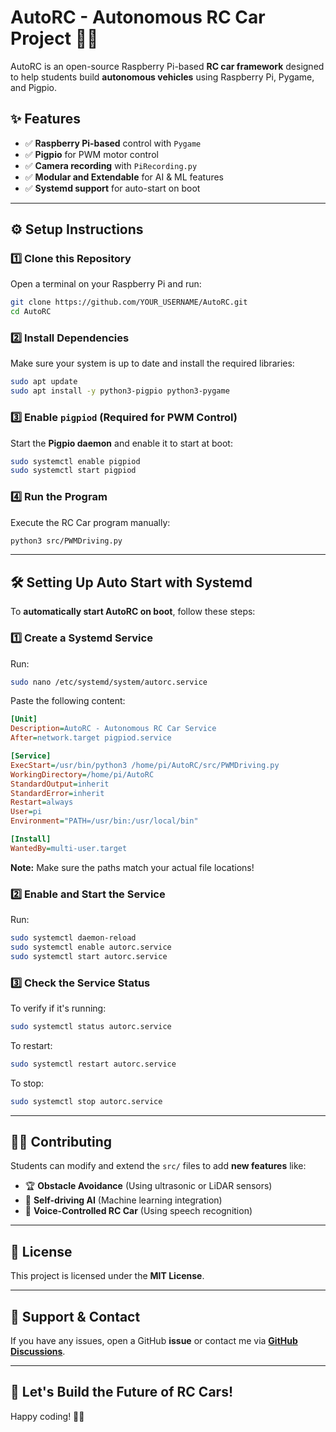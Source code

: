 # AutoRC - Autonomous RC Car Project 🚗💨

AutoRC is an open-source Raspberry Pi-based **RC car framework** designed to help students build **autonomous vehicles** using Raspberry Pi, Pygame, and Pigpio.

## **✨ Features**
- ✅ **Raspberry Pi-based** control with `Pygame`
- ✅ **Pigpio** for PWM motor control
- ✅ **Camera recording** with `PiRecording.py`
- ✅ **Modular and Extendable** for AI & ML features
- ✅ **Systemd support** for auto-start on boot

---

## **⚙️ Setup Instructions**

### **1️⃣ Clone this Repository**
Open a terminal on your Raspberry Pi and run:

```bash
git clone https://github.com/YOUR_USERNAME/AutoRC.git
cd AutoRC
```

### **2️⃣ Install Dependencies**
Make sure your system is up to date and install the required libraries:

```bash
sudo apt update
sudo apt install -y python3-pigpio python3-pygame
```

### **3️⃣ Enable `pigpiod` (Required for PWM Control)**
Start the **Pigpio daemon** and enable it to start at boot:

```bash
sudo systemctl enable pigpiod
sudo systemctl start pigpiod
```

### **4️⃣ Run the Program**
Execute the RC Car program manually:

```bash
python3 src/PWMDriving.py
```

---

## **🛠️ Setting Up Auto Start with Systemd**
To **automatically start AutoRC on boot**, follow these steps:

### **1️⃣ Create a Systemd Service**
Run:
```bash
sudo nano /etc/systemd/system/autorc.service
```
Paste the following content:
```ini
[Unit]
Description=AutoRC - Autonomous RC Car Service
After=network.target pigpiod.service

[Service]
ExecStart=/usr/bin/python3 /home/pi/AutoRC/src/PWMDriving.py
WorkingDirectory=/home/pi/AutoRC
StandardOutput=inherit
StandardError=inherit
Restart=always
User=pi
Environment="PATH=/usr/bin:/usr/local/bin"

[Install]
WantedBy=multi-user.target
```
**Note:** Make sure the paths match your actual file locations!

### **2️⃣ Enable and Start the Service**
Run:
```bash
sudo systemctl daemon-reload
sudo systemctl enable autorc.service
sudo systemctl start autorc.service
```

### **3️⃣ Check the Service Status**
To verify if it's running:
```bash
sudo systemctl status autorc.service
```

To restart:
```bash
sudo systemctl restart autorc.service
```

To stop:
```bash
sudo systemctl stop autorc.service
```

---

## **🧑‍💻 Contributing**
Students can modify and extend the `src/` files to add **new features** like:
- 🏆 **Obstacle Avoidance** (Using ultrasonic or LiDAR sensors)
- 🤠 **Self-driving AI** (Machine learning integration)
- 🎤 **Voice-Controlled RC Car** (Using speech recognition)

---

## **📝 License**
This project is licensed under the **MIT License**.

---

## **📩 Support & Contact**
If you have any issues, open a GitHub **issue** or contact me via **[GitHub Discussions](https://github.com/YOUR_USERNAME/AutoRC/discussions)**.

---

## **🚀 Let's Build the Future of RC Cars!**
Happy coding! 🤖💡

